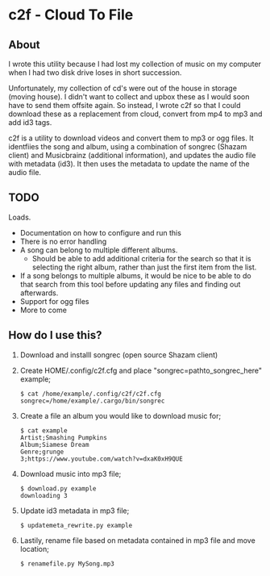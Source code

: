 # c2f - Cloud To File

## About

I wrote this utility because I had lost my collection of music on my computer when I had two disk drive loses in short succession.

Unfortunately, my collection of cd's were out of the house in storage (moving house). I didn't want to collect and upbox these as I would soon have to send them offsite again.
So instead, I wrote c2f so that I could download these as a replacement from cloud, convert from mp4 to mp3 and add id3 tags.

c2f is a utility to download videos and convert them to mp3 or ogg files.
It identfiies the song and album, using a combination of songrec (Shazam client) and Musicbrainz (additional information), and updates the audio file with metadata (id3).
It then uses the metadata to update the name of the audio file.

## TODO
Loads.
* Documentation on how to configure and run this
* There is no error handling
* A song can belong to multiple different albums.
    - Should be able to add additional criteria for the search
      so that it is selecting the right album, rather than just
      the first item from the list.
* If a song belongs to multiple albums, it would be nice to be
  able to do that search from this tool before updating any files
  and finding out afterwards.
* Support for ogg files
* More to come


## How do I use this?
1. Download and installl songrec (open source Shazam client)

2. Create HOME/.config/c2f.cfg and place "songrec=pathto_songrec_here"
   example;

       $ cat /home/example/.config/c2f/c2f.cfg
       songrec=/home/example/.cargo/bin/songrec

3. Create a file an album you would like to download music for;

       $ cat example
       Artist;Smashing Pumpkins
       Album;Siamese Dream
       Genre;grunge
       3;https://www.youtube.com/watch?v=dxaK0xH9QUE


4. Download music into mp3 file;

       $ download.py example
       downloading 3

5. Update id3 metadata in mp3 file;

       $ updatemeta_rewrite.py example

6. Lastily, rename file based on metadata contained in mp3 file and move location;

       $ renamefile.py MySong.mp3
   
